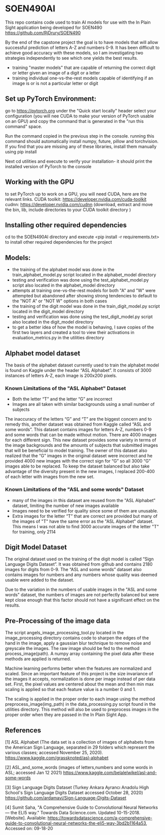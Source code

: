 # SOEN490AI

This repo contains code used to train AI models for use with the In Plain Sight application being developed for SOEN490
https://github.com/RjDrury/SOEN490

By the end of the capstone project the goal is to have models that will allow successful prediction of letters A-Z and 
numbers 0-9.  It has been difficult to achieve good accuracy with these models, so I am investigating two strategies 
independently to see which one yields the best results.
* training "master models" that are capable of returning the correct digit or letter given an image of a digit or a letter
* training individual one-vs-the-rest models capable of identifying if an image is or is not a particular letter or digit

## Set up PyTorch Environment:

go to https://pytorch.org under the "Quick start locally" header select your configuration (you will nee CUDA to make 
your version of PyTorch usable on an GPU) and copy the command that is generated in the "run this command" space.

Run the command copied in the previous step in the console. running this command should automatically install 
numpy, future, pillow and torchvision.
If you find that you are missing any of these libraries, install them manually using pip install

Next cd utilities and execute <python version.py> to verify your installation- it should print the installed version of 
PyTorch to the console

## Working with the GPU
to set PyTorch up to work on a GPU, you will need CUDA, here are the relevant links.
CUDA toolkit: https://developer.nvidia.com/cuda-toolkit
cudnn: https://developer.nvidia.com/cudnn (download, extract and move the bin, lib, include directories to your CUDA 
toolkit directory )

## Installing other required dependencies
cd to the SOEN490AI directory and execute <pip install -r requirements.txt> to install other required dependencies
for the project

## Models:
* the training of the alphabet model was done in the train_alphabet_model.py script located in the alphabet_model directory
* testing and verification was done using the test_alphabet_model.py script also located in the alphabet_model directory
* attempts at training one-vs-the-rest models for both "A" and "W" were attempted but abandoned after showing strong 
  tendencies to default to the "NOT A" or "NOT W" options in both cases  
* the training of the digit model was done in the train_digit_model.py script located in the digit_model directory
* testing and verification was done using the test_digit_model.py script also located in the digit_model directory
* to get a better idea of how the model is behaving, I save copies of the first two layers and created a tool to view 
  their activations in evaluation_metrics.py in the utilities directory

## Alphabet model dataset
The basis of the alphabet dataset currently used to train the alphabet model is found on Kaggle under the header 
“ASL Alphabet”. It consists of 3000 instances of letters A-Z, each image is 200x200 pixels.  

### Known Limitations of the "ASL Alphabet" Dataset 
* Both the letter “T” and the letter “G” are incorrect
* Images are all taken with similar backgrounds using a small number of subjects
  
The inaccuracy of the letters “G” and “T” are the biggest concern and to remedy this, another dataset was obtained from 
Kaggle called “ASL and some words”. This dataset contains images for letters A-Z, numbers 0-9 and some words that 
can be made without motion.  There are 4000 images for each different sign. This new dataset provides some variety in 
terms of the image backgrounds and the amounts of subjects that submitted images that will be beneficial to model training. 
The owner of this dataset also realized that the “G” images in the original dataset were incorrect and he provided 4000 
new images with the correct sign for “G” so all 3000 “G” images able to be replaced. To keep the dataset balanced but 
also take advantage of the diversity present in the new images, I replaced 200-400 of each letter with images from the 
new set.

### Known Limitations of the "ASL and some words" Dataset
* many of the images in this dataset are reused from the "ASL Alphabet" dataset, limiting the number of new images available 
* Images need to be verified for quality since some of them are unusable. 
* Extra images for the letter “T” that are correct are provided but many of the images of "T" have the same error as the
"ASL Alphabet" dataset.  This means I was not able to find 3000 accurate images of the letter "T" for training, only 2114
  
## Digit Model Dataset
The original dataset used on the training of the digit model is called “Sign Language Digits Dataset”. It was obtained 
from github and contains 2180 images for digits from 0-9.  The “ASL and some words” dataset also contains images for 
numbers and any numbers whose quality was deemed usable were added to the dataset.  

Due to the variation in the numbers of usable images in the "ASL and some words" dataset, the numbers of images are not 
perfectly balanced but were kept close enough that this factor should not have a significant effect on the results.

## Pre-Processing of the image data
The script angels_image_processing_tool.py located in the image_processing directory contains code to sharpen the edges 
of the hand in the image, apply a gaussian blur technique to remove noise and greyscale the images.  The raw image 
should be fed to the method process_image(path).  A numpy array containing the pixel data after these methods are applied
is returned.

Machine learning performs better when the features are normalized and scaled. Since an important feature of this 
project is the size invariance of the images it accepts, normalization is done per image instead of per data set. First,
the pixel values are centered about the mean and then min max scaling is applied so that each feature value is a number 
0 and 1.

The scaling is applied in the proper order to each image using the method preprocess_image(img_path) in the 
data_processing.py script found in the utilities directory.  This method will also be used to preprocess images in the
proper order when they are passed in the In Plain Sight App.

## References
\[1\] ASL Alphabet (The data set is a collection of images of alphabets from the American Sign Language, separated in 
29 folders which represent the various classes; accessed November 25, 2020). 
https://www.kaggle.com/grassknoted/asl-alphabet

\[2\] ASL_and_some_words (images of letters,numbers and some words in ASL; accessed Jan 12 2021) 
https://www.kaggle.com/belalelwikel/asl-and-some-words

\[3\] Sign Language Digits Dataset (Turkey Ankara Ayrancı Anadolu High School's Sign Language Digits Dataset accessed 
October 28, 2020) https://github.com/ardamavi/Sign-Language-Digits-Dataset

\[4\] Sumit Saha, "A Comprehensive Guide to Convolutional Neural Networks — the ELI5 way." Towards Data Science.com. 
Updated 10-15-2018. \[Website\]. 
Available: https://towardsdatascience.com/a-comprehensive-guide-to-convolutional-neural-networks-the-eli5-way-3bd2b1164a53, 
Accessed on: 09-18-20
